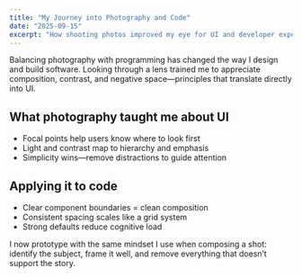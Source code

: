 ```yaml
---
title: "My Journey into Photography and Code"
date: "2025-09-15"
excerpt: "How shooting photos improved my eye for UI and developer experience."
---
```


Balancing photography with programming has changed the way I design and build software. Looking through a lens trained me to appreciate composition, contrast, and negative space—principles that translate directly into UI.

## What photography taught me about UI

- Focal points help users know where to look first
- Light and contrast map to hierarchy and emphasis
- Simplicity wins—remove distractions to guide attention

## Applying it to code

- Clear component boundaries = clean composition
- Consistent spacing scales like a grid system
- Strong defaults reduce cognitive load

I now prototype with the same mindset I use when composing a shot: identify the subject, frame it well, and remove everything that doesn’t support the story.
